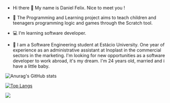 - Hi there 🖖 My name is Daniel Felix. Nice to meet you !

- 💼 The Programming and Learning project aims to teach children and teenagers programming logic and games through the Scratch tool.
- 💻 I’m learning software developer.
- 💬 I am a Software Engineering student at Estácio University.
      One year of experience as an administrative assistant at Inoplast in the commercial sectors in the marketing.
      I'm looking for new opportunities as a software developer to work abroad, it's my dream.
      I'm 24 years old, married and i have a little baby.



![Anurag's GitHub stats](https://github-readme-stats.vercel.app/api?username=devDanielFelix&show_icons=true&theme=dracula) 

[![Top Langs](https://github-readme-stats.vercel.app/api/top-langs/?username=devDanielFelix&layout=compact&icons=true&theme=dracula)](https://github.com/anuraghazra/github-readme-stats)

<img src="https://img.shields.io/badge/.NET-5C2D91?style=for-the-badge&logo=.net&logoColor=white">
